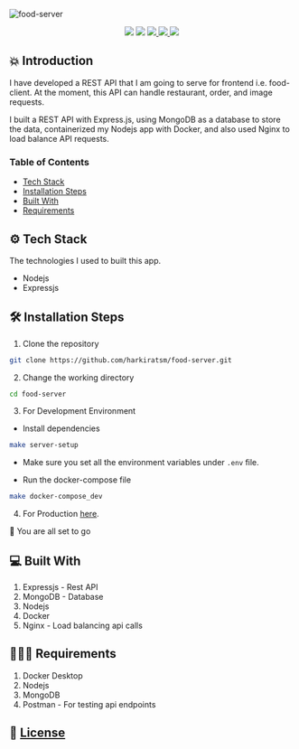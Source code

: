 ![food-server](https://socialify.git.ci/harkiratsm/food-server/image?description=1&language=1&name=1&owner=1&pattern=Brick%20Wall&theme=Light)
<p align="center">
  <img src="https://img.shields.io/github/license/harkiratsm/food-server" />
  <img src="https://img.shields.io/badge/Author-harkiratsm-orange" />
  <a href="https://hub.docker.com/repository/docker/harkiratsm/food-server">
    <img src="https://img.shields.io/docker/pulls/harkiratsm/food-server.svg" />
  </a>
  <a href="https://github.com/harkiratsm/food-server/blob/main/LEARNING.md">
    <img src="https://img.shields.io/badge/-Learning.md-brightgreen"/>
  </a>
  <a href="https://github.com/harkiratsm/food-server/blob/main/Faq.md">
    <img src="https://img.shields.io/badge/-FAQ.md-blue">
  </a>
  
</p>
  

## 💥 Introduction

I have developed a REST API that I am going to serve for frontend i.e. food-client. At the moment, this API can handle restaurant, order, and image requests.

I built a REST API with Express.js, using MongoDB as a database to store the data, containerized my Nodejs app with Docker, and also used Nginx to load balance API requests.


### Table of Contents

- [Tech Stack](#tech-stack)
- [Installation Steps](#install-step)
- [Built With](#built-with)
- [Requirements](#requires)




## ⚙️ Tech Stack

The technologies I used to built this app.

- Nodejs
- Expressjs

## 🛠️ Installation Steps

1. Clone the repository

```bash
git clone https://github.com/harkiratsm/food-server.git
```

2. Change the working directory

```bash
cd food-server
```
3. For Development Environment 
  - Install dependencies

  ```bash
  make server-setup
  ```
  - Make sure you set all the environment variables under ```.env``` file.

  - Run the docker-compose file 

  ```bash
  make docker-compose_dev
  ``` 

4. For Production [here](https://github.com/harkiratsm/food-server/blob/main/LEARNING.md#prod).

🚀 You are all set to go

## 💻 Built With

1. Expressjs - Rest API
2. MongoDB - Database
3. Nodejs
4. Docker 
5. Nginx - Load balancing api calls

## 🙋🏻‍♂️ Requirements 

1. Docker Desktop
2. Nodejs 
3. MongoDB
4. Postman - For testing api endpoints 

## 📖 [License](https://github.com/harkiratsm/food-server/blob/main/License)
